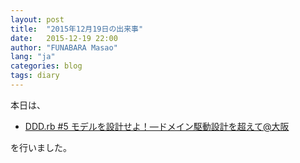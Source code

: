 ```yaml
---
layout: post
title:  "2015年12月19日の出来事"
date:   2015-12-19 22:00
author: "FUNABARA Masao"
lang: "ja"
categories: blog
tags: diary
---
```


本日は、

* [DDD.rb #5 モデルを設計せよ！―ドメイン駆動設計を超えて@大阪](https://dddrb.doorkeeper.jp/events/33612)

を行いました。
